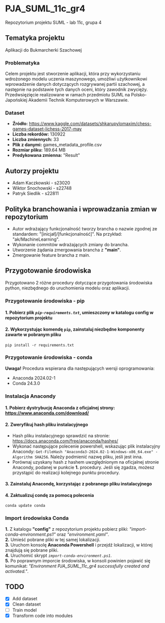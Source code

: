 # PJA_SUML_11c_gr4

Repozytorium projektu SUML - lab 11c, grupa 4

## Tematyka projektu

Aplikacji do Bukmarcherki Szachowej

### Problematyka

Celem projektu jest stworzenie aplikacji, która przy wykorzystaniu wdrożonego modelu uczenia maszynowego, umożliwi użytkownikowi wprowadzenie danych dotyczących rozgrywanej partii szachowej, a następnie na podstawie tych danych oceni, który zawodnik zwycięży.
Przedwsięzięcie realizowane w ramach przedmiotu SUML na Polsko-Japońskiej Akademii Technik Komputerowych w Warszawie.

### Dataset

- **Źródło:** <https://www.kaggle.com/datasets/shkarupylomaxim/chess-games-dataset-lichess-2017-may>  
- **Liczba rekordów:** 130922  
- **Liczba zmiennych:** 33  
- **Plik z danymi:** games_metadata_profile.csv  
- **Rozmiar pliku:** 189.64 MB  
- **Predykowana zmienna:** "Result"  

## Autorzy projektu

- Adam Kaczkowski - s23020  
- Wiktor Snochowski - s22748  
- Patryk Siedlik - s22811  

## Polityka branchowania i wprowadzania zmian w repozytorium

- Autor wdrażający funkcjonalność tworzy brancha o nazwie zgodnej ze standardem: "[inicjał]/[funkcjonalność]". Na przykład: "ak/MachineLearning".  
- Wykonanie commitów wdrażających zmiany do brancha.  
- Utworzenie żądania zmergowania brancha z **"main"**.  
- Zmergowanie feature brancha z main.

## Przygotowanie środowiska

Przygotowano 2 różne procedury dotyczące przygotowania środowiska python, niezbędnego do uruchomienia modelu oraz aplikacji.

### Przygotowanie środowiska - pip

#### 1. Pobierz plik *`pip-requirements.txt`*, umieszczony w katalogu config w repozytorium projektu

#### 2. Wykorzystując komendę `pip`, zainstaluj niezbędne komponenty zawarte w pobranym pliku

`pip install -r requirements.txt`

### Przygotowanie środowiska - conda

**Uwaga!**
Procedura wspierana dla następujących wersji oprogramowania:  

- Anaconda 2024.02-1  
- Conda 24.3.0  

### Instalacja Anacondy

#### 1. Pobierz dystrybucję Anaconda z oficjalnej strony: <https://www.anaconda.com/download/>

#### 2. Zweryfikuj hash pliku instalacyjnego

- Hash pliku instalacyjnego sprawdzić na stronie: <https://docs.anaconda.com/free/anaconda/hashes/>  
- Wykonać następujące polecenie powershell, wskazując plik instalacyjny Anacondy: `Get-FileHash "Anaconda3-2024.02-1-Windows-x86_64.exe" -Algorithm SHA256`. Należy podmienić nazwę pliku, jeśli jest inna.  
- Porównaj uzyskany hash z hashem uwzględnionym na oficjalnej stronie Anacondy, podanej w punkcie **1.** procedury. Jeśli się zgadza, możesz przystąpić do realizacji kolejnego punktu procedury.  

#### 3. Zainstaluj Anacondę, korzystając z pobranego pliku instalacyjnego

#### 4. Zaktualizuj condę za pomocą polecenia

`conda update conda`

### Import środowiska Conda

**1.** Z katalogu **"config"** z repozytorium projektu pobierz pliki: *"import-conda-environment.ps1"* oraz *"environment.yaml"*.  
**2.** Umieść pobrane pliki w tej samej lokalizacji.  
**3.** Uruchom konsolę **Anaconda Powershell** i przejdź lokalizacji, w której znajdują się pobrane pliki.  
**4.** Uruchomić skrypt *`import-conda-environment.ps1`*.  
**5.** Po poprawnym imporcie środowiska, w konsoli powinien pojawić się komunikat: *"Environment PJA_SUML_11c_gr4 successfully created and activated."*.

## TODO

- [x] Add dataset
- [x] Clean dataset
- [ ] Train model
- [x] Transform code into modules
